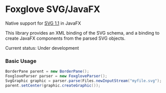 # Foxglove SVG/JavaFX

Native support for [SVG 1.1](https://www.w3.org/TR/SVG11/) in JavaFX

This library provides an XML binding of the SVG schema, and a binding to create JavaFX components from the parsed SVG objects.

Current status: Under development

### Basic Usage

```java
BorderPane parent = new BorderPane();
FoxgloveParser parser = new FoxgloveParser();
SvgGraphic graphic = parser.parse(Files.newInputStream("myfile.svg");
parent.setCenter(graphic.createGraphic());
```
